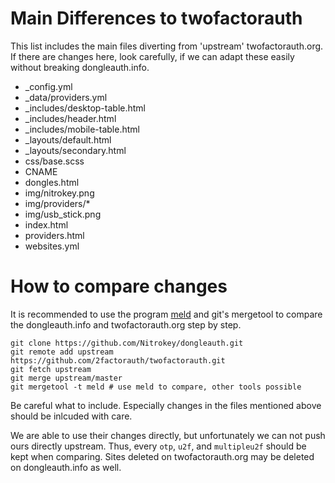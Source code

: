 # Main Differences to twofactorauth

This list includes the main files diverting from 'upstream' twofactorauth.org.
If there are changes here, look carefully, if we can adapt these easily without
breaking dongleauth.info.

* \_config.yml
* \_data/providers.yml
* \_includes/desktop-table.html
* \_includes/header.html
* \_includes/mobile-table.html
* \_layouts/default.html
* \_layouts/secondary.html
* css/base.scss
* CNAME
* dongles.html
* img/nitrokey.png
* img/providers/\*
* img/usb_stick.png
* index.html
* providers.html
* websites.yml

# How to compare changes

It is recommended to use the program [meld](http://meldmerge.org/) and git's mergetool
to compare the dongleauth.info and twofactorauth.org step by step.

```
git clone https://github.com/Nitrokey/dongleauth.git
git remote add upstream https://github.com/2factorauth/twofactorauth.git
git fetch upstream
git merge upstream/master
git mergetool -t meld # use meld to compare, other tools possible
```

Be careful what to include. Especially changes in the files mentioned above should be inlcuded with
care.

We are able to use their changes directly, but unfortunately we can not push ours directly upstream.
Thus, every `otp`, `u2f`, and `multipleu2f` should be kept when comparing. Sites deleted on
twofactorauth.org may be deleted on dongleauth.info as well.
